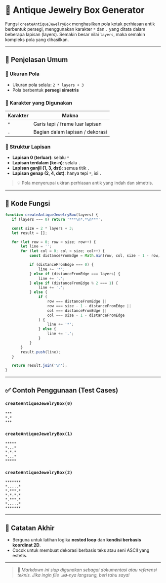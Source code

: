 # 💍 Antique Jewelry Box Generator

Fungsi `createAntiqueJewelryBox` menghasilkan pola kotak perhiasan antik berbentuk persegi, menggunakan karakter `*` dan `.` yang ditata dalam beberapa lapisan (layers). Semakin besar nilai `layers`, maka semakin kompleks pola yang dihasilkan.

---

## 🧠 Penjelasan Umum

### 📐 Ukuran Pola

* Ukuran pola selalu: `2 * layers + 3`
* Pola berbentuk **persegi simetris**

### 🔣 Karakter yang Digunakan

| Karakter | Makna                           |
| -------- | ------------------------------- |
| `*`      | Garis tepi / frame luar lapisan |
| `.`      | Bagian dalam lapisan / dekorasi |

### 🧱 Struktur Lapisan

* **Lapisan 0 (terluar)**: selalu `*`
* **Lapisan terdalam (ke-n)**: selalu `.`
* **Lapisan ganjil (1, 3, dst)**: semua titik `.`
* **Lapisan genap (2, 4, dst)**: hanya tepi `*`, isi `.`

> 💡 Pola menyerupai ukiran perhiasan antik yang indah dan simetris.

---

## 🧩 Kode Fungsi

```javascript
function createAntiqueJewelryBox(layers) {
   if (layers === 0) return '***\n*.*\n***';

   const size = 2 * layers + 3;
   let result = [];

   for (let row = 0; row < size; row++) {
       let line = '';
       for (let col = 0; col < size; col++) {
           const distanceFromEdge = Math.min(row, col, size - 1 - row, size - 1 - col);

           if (distanceFromEdge === 0) {
               line += '*';
           } else if (distanceFromEdge === layers) {
               line += '.';
           } else if (distanceFromEdge % 2 === 1) {
               line += '.';
           } else {
               if (
                   row === distanceFromEdge ||
                   row === size - 1 - distanceFromEdge ||
                   col === distanceFromEdge ||
                   col === size - 1 - distanceFromEdge
               ) {
                   line += '*';
               } else {
                   line += '.';
               }
           }
       }
       result.push(line);
   }

   return result.join('\n');
}
```

---

## ✅ Contoh Penggunaan (Test Cases)

### `createAntiqueJewelryBox(0)`

```
***
*.*
***
```

### `createAntiqueJewelryBox(1)`

```
*****
*...*
*.*.*
*...*
*****
```

### `createAntiqueJewelryBox(2)`

```
*******
*.....*
*.***.*
*.*.*.*
*.***.*
*.....*
*******
```

---

## 📌 Catatan Akhir

* Berguna untuk latihan logika **nested loop** dan **kondisi berbasis koordinat 2D**.
* Cocok untuk membuat dekorasi berbasis teks atau seni ASCII yang estetis.

---

> 📁 *Markdown ini siap digunakan sebagai dokumentasi atau referensi teknis. Jika ingin file **`.md`**-nya langsung, beri tahu saya!*
